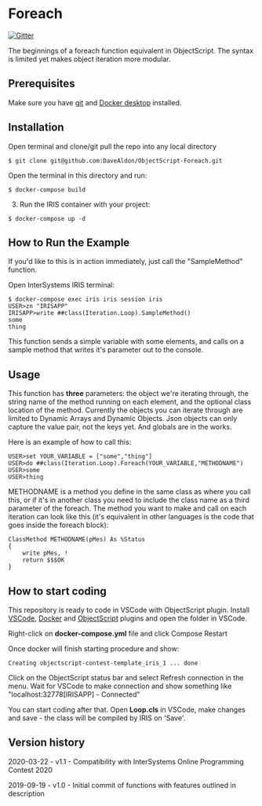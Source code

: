 # Foreach

[![Gitter](https://img.shields.io/badge/Available%20on-Intersystems%20Open%20Exchange-00b2a9.svg)](https://openexchange.intersystems.com/package/Foreach)

The beginnings of a foreach function equivalent in ObjectScript. The syntax is limited yet makes object iteration more modular.

## Prerequisites

Make sure you have [git](https://git-scm.com/book/en/v2/Getting-Started-Installing-Git) and [Docker desktop](https://www.docker.com/products/docker-desktop) installed.

## Installation 

Open terminal and clone/git pull the repo into any local directory

```
$ git clone git@github.com:DaveAldon/ObjectScript-Foreach.git
```

Open the terminal in this directory and run:

```
$ docker-compose build
```

3. Run the IRIS container with your project:

```
$ docker-compose up -d
```

## How to Run the Example

If you'd like to this is in action immediately, just call the "SampleMethod" function.

Open InterSystems IRIS terminal:

```
$ docker-compose exec iris iris session iris
USER>zn "IRISAPP"
IRISAPP>write ##class(Iteration.Loop).SampleMethod()
some
thing
```

This function sends a simple variable with some elements, and calls on a sample method that writes it's parameter out to the console.

## Usage

This function has **three** parameters: the object we're iterating through, the string name of the method running on each element, and the optional class location of the method. Currently the objects you can iterate through are limited to Dynamic Arrays and Dynamic Objects. Json objects can only capture the value pair, not the keys yet. And globals are in the works.

Here is an example of how to call this:

```
USER>set YOUR_VARIABLE = ["some","thing"]
USER>do ##class(Iteration.Loop).Foreach(YOUR_VARIABLE,"METHODNAME")
USER>some
USER>thing
```

METHODNAME is a method you define in the same class as where you call this, or if it's in another class you need to include the class name as a third parameter of the foreach. The method you want to make and call on each iteration can look like this (it's equivalent in other languages is the code that goes inside the foreach block):

```
ClassMethod METHODNAME(pMes) As %Status
{
	write pMes, !
	return $$$OK
}
```

## How to start coding

This repository is ready to code in VSCode with ObjectScript plugin.
Install [VSCode](https://code.visualstudio.com/), [Docker](https://marketplace.visualstudio.com/items?itemName=ms-azuretools.vscode-docker) and [ObjectScript](https://marketplace.visualstudio.com/items?itemName=daimor.vscode-objectscript) plugins and open the folder in VSCode.

Right-click on **docker-compose.yml** file and click Compose Restart

Once docker will finish starting procedure and show:

```
Creating objectscript-contest-template_iris_1 ... done
```

Click on the ObjectScript status bar and select Refresh connection in the menu.
Wait for VSCode to make connection and show something like "localhost:32778[IRISAPP] - Connected"

You can start coding after that. Open **Loop.cls** in VSCode, make changes and save - the class will be compiled by IRIS on 'Save'.

## Version history

2020-03-22 - v1.1 - Compatibility with InterSystems Online Programming Contest 2020

2019-09-19 - v1.0 - Initial commit of functions with features outlined in description
